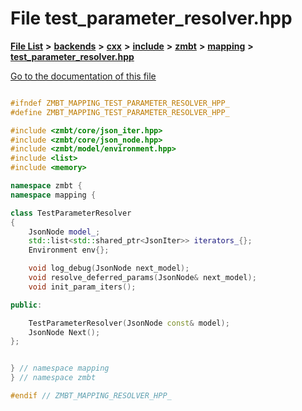 

# File test\_parameter\_resolver.hpp

[**File List**](files.md) **>** [**backends**](dir_e0e3bad64fbfd08934d555b945409197.md) **>** [**cxx**](dir_2a0640ff8f8d193383b3226ce9e70e40.md) **>** [**include**](dir_33cabc3ab2bb40d6ea24a24cae2f30b8.md) **>** [**zmbt**](dir_2115e3e51895e4107b806d6d2319263e.md) **>** [**mapping**](dir_84d9d905044f75949470ced2679fed92.md) **>** [**test\_parameter\_resolver.hpp**](test__parameter__resolver_8hpp.md)

[Go to the documentation of this file](test__parameter__resolver_8hpp.md)


```C++

#ifndef ZMBT_MAPPING_TEST_PARAMETER_RESOLVER_HPP_
#define ZMBT_MAPPING_TEST_PARAMETER_RESOLVER_HPP_

#include <zmbt/core/json_iter.hpp>
#include <zmbt/core/json_node.hpp>
#include <zmbt/model/environment.hpp>
#include <list>
#include <memory>

namespace zmbt {
namespace mapping {

class TestParameterResolver
{
    JsonNode model_;
    std::list<std::shared_ptr<JsonIter>> iterators_{};
    Environment env{};

    void log_debug(JsonNode next_model);
    void resolve_deferred_params(JsonNode& next_model);
    void init_param_iters();

public:

    TestParameterResolver(JsonNode const& model);
    JsonNode Next();
};


} // namespace mapping
} // namespace zmbt

#endif // ZMBT_MAPPING_RESOLVER_HPP_
```



